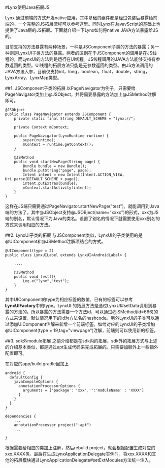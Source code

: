 #Lynx使用Java拓展JS

Lynx 通过前端的方式开发native应用，其中基础的组件都是经过包装后暴露给前端的。一个完整的JS拓展流程可以参考[这里](https://hxxft.github.io/lynx-book/design-doc/js-binding/js-binding-part1.html)。同时Lynx在JavavScript的基础上也提供了Java层的JS拓展。下面就介绍一下Lynx如何将native JAVA方法暴露给JS的。

目前支持的方法暴露有两种场景，一种是JSComponent子类的方法的暴露；另一种则是LynxUI子类方法的暴露。两者的区别在于JSComponent的调用是在JS线程的，而LynxUI的方法则是运行在UI线程。JS线程调用的JAVA方法能够支持有参数返回的类型。UI线程的拓展方法只能是无参数返回的类型。由JS方法调用的JAVA方法入参，目前仅支持int，long，boolean，float，double，string，LynxArray，LynxMap类型。

##1. JSComponent子类的拓展
以PageNavigator为例子，只需要给PageNavigator类加上@JSObject，并将需要暴露的方法加上@JSMethod注解即可。

```
@JSObject
public class PageNavigator extends JSComponent {
    private static final String DEFAULT_SCHEME = "lynx://";

    private Context mContext;

    public PageNavigator(LynxRuntime runtime) {
        super(runtime);
        mContext = runtime.getContext();
    }

    @JSMethod
    public void startNewPage(String page) {
        Bundle bundle = new Bundle();
        bundle.putString("page", page);
        Intent intent = new Intent(Intent.ACTION_VIEW, Uri.parse(DEFAULT_SCHEME + page));
        intent.putExtras(bundle);
        mContext.startActivity(intent);
    }
}
```

这样在JS端只需要通过PageNavigator.startNewPage("test")，就能调用到Java端的方法了。其中@JSObject支持@JSOBject(name="xxxx")的形式，xxx为JS端的别名，默认情况下为Java的类名。设置了别名的情况下就需要使用xxx别名的方式来调用相应的方法。


##2. LynxUI子类的拓展
与JSComponent类似，LynxUI的子类使用的是@UIComponent和@JSMethod注解项结合的方式。

```
@UIComponent(type = 2)
public class LynxUILabel extends LynxUI<AndroidLabel> {

    ....
    
    @JSMethod
    public void test(){
        Log.e("lynx","test");
    }
}
```
其中UIComponent的type为相应标签的数值，已有的标签可以参考**LynxUIFactory**中的type。LynxUI
的拓展方法是通过LynxUI#setData调用到暴露的方法的。所以暴露的方法需要一个方法id，可以通过@jSMethod(id=666)的方式来设置，默认情况用下的id为方法名的hashcode。另外LynxUI的子类可以通过添加UIComponent注解来新增一个前端标签。如给对应的LynxUI的子类增加@UIComponent(type = 19,tag="viewpage")注解，前端则可以使用新的<viewpage></viewpage>标签。


##3. sdk外module拓展
之前介绍都是在sdk内的拓展，sdk外的拓展方式与上述的介绍基本类似，都是通过apt生成代码来完成拓展的。只需要加额外上一些额外配置即可。


在对应的app/build.gradle里加上

```
android {
  defaultConfig {
    javaCompileOptions {
      annotationProcessorOptions {
        arguments = ['package': 'xxx','':'moduleName' : 'XXXX']
      }
    }
  }
}

dependencies {
    ...
    annotationProcessor project(":apt")
    ...

}

```
根据需要给相应的类加上注解，然后rebuild project，就会根据配置生成对应的xxx.XXXX类。最后在生成LynxApplicationDelegate实例时，将xxx.XXXX和其他的拓展模块通过LynxApplicationDelegate#setExtModules方法统一注入。